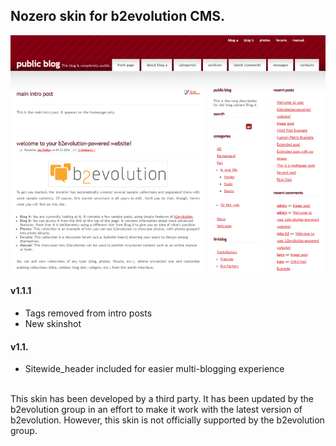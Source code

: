 ## Nozero skin for b2evolution CMS.

<img src="skinshot.png"/>

#### v1.1.1

- Tags removed from intro posts
- New skinshot

#### v1.1.

- Sitewide_header included for easier multi-blogging experience

<br/>
This skin has been developed by a third party. It has been updated by the b2evolution group in an effort to make it work with the latest version of b2evolution. However, this skin is not officially supported by the b2evolution group.
